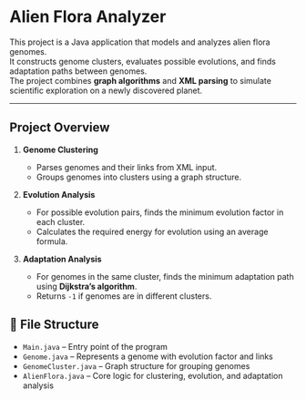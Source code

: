 # Alien Flora Analyzer

This project is a Java application that models and analyzes alien flora genomes.  
It constructs genome clusters, evaluates possible evolutions, and finds adaptation paths between genomes.  
The project combines **graph algorithms** and **XML parsing** to simulate scientific exploration on a newly discovered planet.  

---

##  Project Overview
1. **Genome Clustering**  
   - Parses genomes and their links from XML input.  
   - Groups genomes into clusters using a graph structure.  

2. **Evolution Analysis**  
   - For possible evolution pairs, finds the minimum evolution factor in each cluster.  
   - Calculates the required energy for evolution using an average formula.  

3. **Adaptation Analysis**  
   - For genomes in the same cluster, finds the minimum adaptation path using **Dijkstra’s algorithm**.  
   - Returns `-1` if genomes are in different clusters.  


## 📂 File Structure
- `Main.java` – Entry point of the program  
- `Genome.java` – Represents a genome with evolution factor and links  
- `GenomeCluster.java` – Graph structure for grouping genomes  
- `AlienFlora.java` – Core logic for clustering, evolution, and adaptation analysis  

